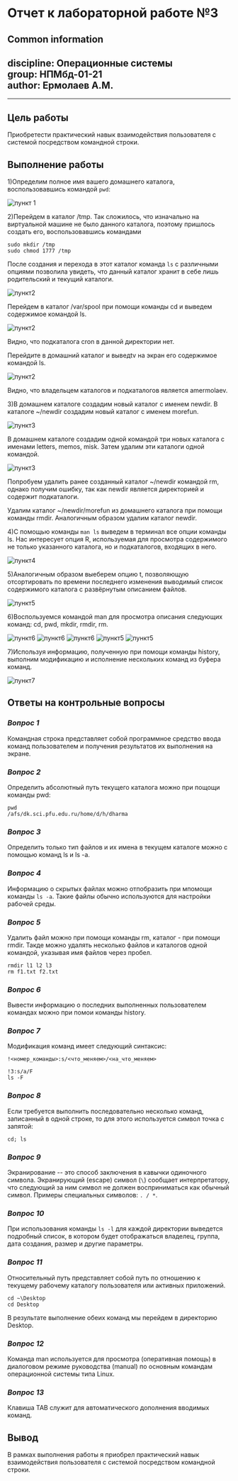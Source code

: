 # **Отчет к лабораторной работе №3**
## **Common information**
discipline: Операционные системы  
group: НПМбд-01-21  
author: Ермолаев А.М.
---
---
## **Цель работы**
Приобретести практический навык взаимодействия пользователя с системой посредством командной строки.

## **Выполнение работы**
1)Определим полное имя вашего домашнего каталога, воспользовавшись командой ```pwd```:

![пункт 1](п1.png)

2)Перейдем в каталог /tmp. Так сложилось, что изначально на виртуальной машине не было данного каталога, поэтому пришлось создать его, воспользовавшись командами 
```
sudo mkdir /tmp
sudo chmod 1777 /tmp
```
После создания и перехода в этот каталог команда ```ls``` c различными опциями позволила увидеть, что данный каталог хранит в себе лишь родительский и текущий каталоги.

![пункт2](п2_1.png)

Перейдем в каталог /var/spool при помощи команды cd и выведем содержимое командой ls.

![пункт2](п2_2_1.png)

Видно, что подкаталога cron в данной директории нет. 

Перейдите в домашний каталог и выведtv на экран его содержимое командой ls.

![пункт2](п2_2_2.png)

 Видно, что владельцем каталогов и подкаталогов является amermolaev.

3)В домашнем каталоге создадим новый каталог с именем newdir. В каталоге ~/newdir создадим новый каталог с именем morefun.

![пункт3](п3_1_2.png)

В домашнем каталоге создадим одной командой три новых каталога с именами letters, memos, misk. Затем удалим эти каталоги одной командой.

![пункт3](п3_3.png)

Попробуем удалить ранее созданный каталог ~/newdir командой rm, однако получим ошибку, так как newdir является директорией и содержит подкаталоги.

Удалим каталог ~/newdir/morefun из домашнего каталога при помощи команды rmdir. Аналогичным образом удалим каталог newdir.

4)С помощью команды ```man ls``` выведем в терминал все опции команды ls. Нас интересует опция R, используемая для просмотра содержимого не только указанного каталога, но и подкаталогов,
входящих в него.

![пункт4](п4.png)

5)Аналогичным образом выеберем опцию t, позволяющую отсортировать по времени последнего изменения выводимый список содержимого каталога с развёрнутым описанием файлов.

![пункт5](п5.png)

6)Воспользуемся командой man для просмотра описания следующих команд: cd, pwd, mkdir, rmdir, rm.

![пункт6](п6_1.png)
![пункт6](п6_2.png)
![пункт6](п6_3.png)
![пункт5](п6_4.png)
![пункт5](п6_5.png)

7)Используя информацию, полученную при помощи команды history, выполним модификацию и исполнение нескольких команд из буфера команд.

![пункт7](п7.png)

## **Ответы на контрольные вопросы**
### *Вопрос 1*
Командная строка представляет собой программное средство ввода команд пользователем и получения результатов их выполнения на экране.
### *Вопрос 2*
Определить абсолютный путь текущего каталога можно при пощощи команды pwd:
```
pwd
/afs/dk.sci.pfu.edu.ru/home/d/h/dharma
```
### *Вопрос 3*
Определить только тип файлов и их имена в текущем каталоге можно с помощью команд ls и ls -a.

### *Вопрос 4*
Информацию о скрытых файлах можно отпобразить при мпомощи команды ```ls -a```. Такие файлы обычно используются для настройки рабочей среды.
### *Вопрос 5*
Удалить файл можно при помощи команды rm, каталог - при помощи rmdir. Такде можно удалять несколько файлов и каталогов одной командой, указывая имя файлов через пробел.
```
rmdir l1 l2 l3
rm f1.txt f2.txt
```
### *Вопрос 6*
Вывести информацию о последних выполненных пользователем командах можно при помои команды history.
### *Вопрос 7*
Модификация команд имеет следующий синтаксис: 
```
!<номер_команды>:s/<что_меняем>/<на_что_меняем>
```
```
!3:s/a/F
ls -F
```
 ### *Вопрос 8*
Если требуется выполнить последовательно несколько
команд, записанный в одной строке, то для этого используется символ точка с запятой:
```
cd; ls
```
### *Вопрос 9*
Экранирование -- это способ заключения в кавычки одиночного символа. Экранирующий (escape) символ (```\```) сообщает интерпретатору, что следующий за ним символ не должен восприниматься как обычный символ.
Примеры специальных символов: ```. / *```.
### *Вопрос 10*
При использования команды ```ls -l``` для каждой директории выведется подробный список, в котором будет отображаться владелец, группа, дата создания, размер и другие параметры.
### *Вопрос 11*
Относительный путь представляет собой путь по отношению к текущему рабочему каталогу пользователя или активных приложений.
```
cd ~\Desktop
cd Desktop
```
В результате выполнение обеих команд мы перейдем в директорию Desktop.
### *Вопрос 12*
Команда man используется для просмотра (оперативная помощь) в диалоговом режиме руководства (manual) по основным командам операционной системы типа Linux.
### *Вопрос 13*
Клавиша TAB  служит для автоматического дополнения вводимых команд.
## **Вывод**
В рамках выполнения работы я приобрел практический навык взаимодействия пользователя с системой посредством командной строки.